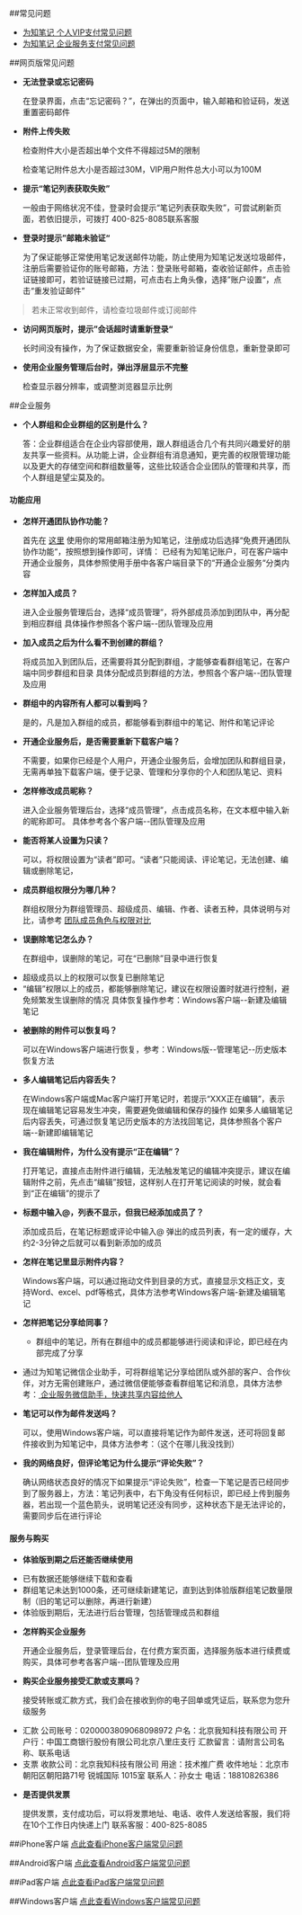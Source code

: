##常见问题
+ [为知笔记 个人VIP支付常见问题](http://blog.wiz.cn/014d2f0684bb3c5af85bdaab13dd6de4.html)
+ [为知笔记 企业服务支付常见问题](http://blog.wiz.cn/pay-more.html)

##网页版常见问题
*  **无法登录或忘记密码**

    在登录界面，点击“忘记密码？”，在弹出的页面中，输入邮箱和验证码，发送重置密码邮件

*  **附件上传失败**

    检查附件大小是否超出单个文件不得超过5M的限制

    检查笔记附件总大小是否超过30M，VIP用户附件总大小可以为100M

* **提示“笔记列表获取失败”**

    一般由于网络状况不佳，登录时会提示“笔记列表获取失败”，可尝试刷新页面，若依旧提示，可拨打 400-825-8085联系客服

* **登录时提示”邮箱未验证“**

    为了保证能够正常使用笔记发送邮件功能，防止使用为知笔记发送垃圾邮件，注册后需要验证你的账号邮箱，方法：登录账号邮箱，查收验证邮件，点击验证链接即可，若验证链接已过期，可点击右上角头像，选择”账户设置“，点击“重发验证邮件”
>若未正常收到邮件，请检查垃圾邮件或订阅邮件


* **访问网页版时，提示”会话超时请重新登录“**

    长时间没有操作，为了保证数据安全，需要重新验证身份信息，重新登录即可

*  **使用企业服务管理后台时，弹出浮层显示不完整**

    检查显示器分辨率，或调整浏览器显示比例

##企业服务
+ **个人群组和企业群组的区别是什么？**

    答：企业群组适合在企业内容部使用，跟人群组适合几个有共同兴趣爱好的朋友共享一些资料。从功能上讲，企业群组有消息通知，更完善的权限管理功能以及更大的存储空间和群组数量等，这些比较适合企业团队的管理和共享，而个人群组是望尘莫及的。

#### 功能应用
+ **怎样开通团队协作功能？**

    首先在 [这里](http://www.wiz.cn) 使用你的常用邮箱注册为知笔记，注册成功后选择“免费开通团队协作功能“，按照想到操作即可，详情：
已经有为知笔记账户，可在客户端中开通企业服务，具体参照使用手册中各客户端目录下的“开通企业服务“分类内容

+ **怎样加入成员？**

    进入企业服务管理后台，选择“成员管理”，将外部成员添加到团队中，再分配到相应群组
具体操作参照各个客户端--团队管理及应用

+ **加入成员之后为什么看不到创建的群组？**

    将成员加入到团队后，还需要将其分配到群组，才能够查看群组笔记，在客户端中同步群组和目录
具体分配成员到群组的方法，参照各个客户端--团队管理及应用

+ **群组中的内容所有人都可以看到吗？**

    是的，凡是加入群组的成员，都能够看到群组中的笔记、附件和笔记评论

+ **开通企业服务后，是否需要重新下载客户端？**

    不需要，如果你已经是个人用户，开通企业服务后，会增加团队和群组目录，无需再单独下载客户端，便于记录、管理和分享你的个人和团队笔记、资料

+ **怎样修改成员昵称？**

    进入企业服务管理后台，选择“成员管理”，点击成员名称，在文本框中输入新的昵称即可。
具体参考各个客户端--团队管理及应用

+ **能否将某人设置为只读？**

    可以，将权限设置为“读者”即可。“读者”只能阅读、评论笔记，无法创建、编辑或删除笔记，

+ **成员群组权限分为哪几种？**

    群组权限分为群组管理员、超级成员、编辑、作者、读者五种，具体说明与对比，请参考 [ 团队成员角色与权限对比 ](http://blog.wiz.cn/team-role-auth.html)

+ **误删除笔记怎么办？**

    在群组中，误删除的笔记，可在“已删除”目录中进行恢复
 * 超级成员以上的权限可以恢复已删除笔记
 * “编辑”权限以上的成员，都能够删除笔记，建议在权限设置时就进行控制，避免频繁发生误删除的情况
 具体恢复操作参考：Windows客户端--新建及编辑笔记

+ **被删除的附件可以恢复吗？**

    可以在Windows客户端进行恢复，参考：Windows版--管理笔记--历史版本恢复方法

+ **多人编辑笔记后内容丢失？**

    在Windows客户端或Mac客户端打开笔记时，若提示“XXX正在编辑”，表示现在编辑笔记容易发生冲突，需要避免做编辑和保存的操作
如果多人编辑笔记后内容丢失，可通过恢复笔记历史版本的方法找回笔记，具体参照各个客户端--新建即编辑笔记

+ **我在编辑附件，为什么没有提示“正在编辑”？**

    打开笔记，直接点击附件进行编辑，无法触发笔记的编辑冲突提示，建议在编辑附件之前，先点击“编辑”按钮，这样别人在打开笔记阅读的时候，就会看到“正在编辑”的提示了

+ **标题中输入@，列表不显示，但我已经添加成员了？**

    添加成员后，在笔记标题或评论中输入@ 弹出的成员列表，有一定的缓存，大约2-3分钟之后就可以看到新添加的成员

+ **怎样在笔记里显示附件内容？**

    Windows客户端，可以通过拖动文件到目录的方式，直接显示文档正文，支持Word、excel、pdf等格式，具体方法参考Windows客户端-新建及编辑笔记

+ **怎样把笔记分享给同事？**

    * 群组中的笔记，所有在群组中的成员都能够进行阅读和评论，即已经在内部完成了分享
 * 通过为知笔记微信企业助手，可将群组笔记分享给团队或外部的客户、合作伙伴，对方无需创建账户，通过微信便能够查看群组笔记和消息，具体方法参考：[ 企业服务微信助手，快速共享内容给他人](http://blog.wiz.cn/weixin-help.html)

+ **笔记可以作为邮件发送吗？**

    可以，使用Windows客户端，可以直接将笔记作为邮件发送，还可将回复邮件接收到为知笔记中，具体方法参考：（这个在哪儿我没找到）

+ **我的网络良好，但评论笔记为什么提示“评论失败”？**

    确认网络状态良好的情况下如果提示“评论失败”，检查一下笔记是否已经同步到了服务器上，方法：笔记列表中，右下角没有任何标识，即已经上传到服务器，若出现一个蓝色箭头，说明笔记还没有同步，这种状态下是无法评论的，需要同步后在进行评论

#### 服务与购买

+ **体验版到期之后还能否继续使用**

 * 已有数据还能够继续下载和查看
 * 群组笔记未达到1000条，还可继续新建笔记，直到达到体验版群组笔记数量限制（旧的笔记可以删除，再进行新建）
 * 体验版到期后，无法进行后台管理，包括管理成员和群组

+ **怎样购买企业服务**

    开通企业服务后，登录管理后台，在付费方案页面，选择服务版本进行续费或购买，具体可参考各客户端--团队管理及应用

+ **购买企业服务接受汇款或支票吗？**

    接受转账或汇款方式，我们会在接收到你的电子回单或凭证后，联系您为您升级服务
 * 汇款
公司账号：0200003809068098972
户名：北京我知科技有限公司
开户行：中国工商银行股份有限公司北京八里庄支行
汇款留言：请附言公司名称、联系电话
 * 支票
收款公司：北京我知科技有限公司
用途：技术推广费
收件地址：北京市朝阳区朝阳路71号 锐城国际 1015室
联系人：孙女士
电话：18810826386

+ **是否提供发票**

    提供发票，支付成功后，可以将发票地址、电话、收件人发送给客服，我们将在10个工作日内快递上门
联系客服：400-825-8085



##iPhone客户端
[点此查看iPhone客户端常见问题](/manual/iphone/problemsiphone.html)


##Android客户端
[点此查看Android客户端常见问题](/manual/android/problemsandroid.html)

##iPad客户端
[点此查看iPad客户端常见问题](/manual/ipad/problemsipad.html)

##Windows客户端
[点此查看Windows客户端常见问题](/manual/windows/problemspc.html)
